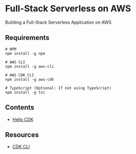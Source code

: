 # Full-Stack Serverless on AWS
Building a Full-Stack Serverless Application on AWS

## Requirements
```shell
# NPM
npm install -g npm

# AWS CLI
npm install -g aws-cli

# AWS CDK CLI
npm install -g aws-cdk

# TypeScript (Optional: If not using TypeScript)
npm install -g tsc
```


## Contents
- [Hello CDK](/hello-cdk/)


## Resources
- [CDK CLI](https://docs.aws.amazon.com/cdk/v2/guide/cli.html)